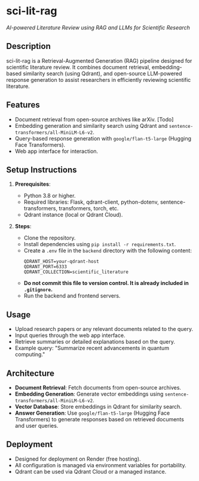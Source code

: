 # sci-lit-rag

_AI-powered Literature Review using RAG and LLMs for Scientific Research_

## Description
sci-lit-rag is a Retrieval-Augmented Generation (RAG) pipeline designed for scientific literature review. It combines document retrieval, embedding-based similarity search (using Qdrant), and open-source LLM-powered response generation to assist researchers in efficiently reviewing scientific literature.

## Features
- Document retrieval from open-source archives like arXiv. [Todo]
- Embedding generation and similarity search using Qdrant and `sentence-transformers/all-MiniLM-L6-v2`.
- Query-based response generation with `google/flan-t5-large` (Hugging Face Transformers).
- Web app interface for interaction.

## Setup Instructions
1. **Prerequisites**:
   - Python 3.8 or higher.
   - Required libraries: Flask, qdrant-client, python-dotenv, sentence-transformers, transformers, torch, etc.
   - Qdrant instance (local or Qdrant Cloud).

2. **Steps**:
   - Clone the repository.
   - Install dependencies using `pip install -r requirements.txt`.
   - Create a `.env` file in the `backend` directory with the following content:
     ```
     QDRANT_HOST=your-qdrant-host
     QDRANT_PORT=6333
     QDRANT_COLLECTION=scientific_literature
     ```
   - **Do not commit this file to version control. It is already included in `.gitignore`.**
   - Run the backend and frontend servers.

## Usage
- Upload research papers or any relevant documents related to the query.
- Input queries through the web app interface.
- Retrieve summaries or detailed explanations based on the query.
- Example query: "Summarize recent advancements in quantum computing."

## Architecture
- **Document Retrieval**: Fetch documents from open-source archives.
- **Embedding Generation**: Generate vector embeddings using `sentence-transformers/all-MiniLM-L6-v2`.
- **Vector Database**: Store embeddings in Qdrant for similarity search.
- **Answer Generation**: Use `google/flan-t5-large` (Hugging Face Transformers) to generate responses based on retrieved documents and user queries.

## Deployment
- Designed for deployment on Render (free hosting).
- All configuration is managed via environment variables for portability.
- Qdrant can be used via Qdrant Cloud or a managed instance.

